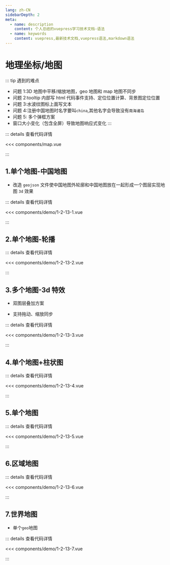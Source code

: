 ```yaml
---
lang: zh-CN
sidebarDepth: 2
meta:
  - name: description
    content: 个人总结的vuepress学习技术文档-语法
  - name: keywords
    content: vuepress,最新技术文档,vuepress语法,markdown语法
---
```


# 地理坐标/地图

::: tip 遇到的难点

- 问题 1:3D 地图中平移/缩放地图，geo 地图和 map 地图不同步
- 问题 2:tooltip 内部写 html 代码事件支持、定位位置计算、背景图定位位置
- 问题 3:水波纹图标上面写文本
- 问题 4:注册中国地图时名字要叫`china`,其他名字会导致没有`南海诸岛`
- 问题 5: 多个弹框方案
- 窗口大小变化（包含全屏）导致地图响应式变化
:::

::: details 查看代码详情

<<< components/map.vue

:::

## 1.单个地图-中国地图

- 改造 `geojson` 文件使中国地图外轮廓和中国地图放在一起形成一个图层实现地图 `3d` 效果

  <Container url="http://localhost:8090/resume/demo/?type=echarts&name=1-2-13-1.vue" />

::: details 查看代码详情

<<< components/demo/1-2-13-1.vue

:::

## 2.单个地图-轮播

  <Container url="http://localhost:8090/resume/demo/?type=echarts&name=1-2-13-2.vue" />

::: details 查看代码详情

<<< components/demo/1-2-13-2.vue

:::

## 3.多个地图-3d 特效

- 双图层叠加方案
- 支持拖动、缩放同步

  <Container url="http://localhost:8090/resume/demo/?type=echarts&name=1-2-13-3.vue" />

::: details 查看代码详情

<<< components/demo/1-2-13-3.vue

:::

## 4.单个地图+柱状图

  <Container url="http://localhost:8090/resume/demo/?type=echarts&name=1-2-13-4.vue" />

::: details 查看代码详情

<<< components/demo/1-2-13-4.vue

:::

## 5.单个地图

  <Container url="http://localhost:8090/resume/demo/?type=echarts&name=1-2-13-5.vue" />

::: details 查看代码详情

<<< components/demo/1-2-13-5.vue

:::

## 6.区域地图

  <Container url="http://localhost:8090/resume/demo/?type=echarts&name=1-2-13-6.vue" />

::: details 查看代码详情

<<< components/demo/1-2-13-6.vue

:::

## 7.世界地图

- 单个`geo`地图

  <Container url="http://localhost:8090/resume/demo/?type=echarts&name=1-2-13-7.vue" />

::: details 查看代码详情

<<< components/demo/1-2-13-7.vue

:::
